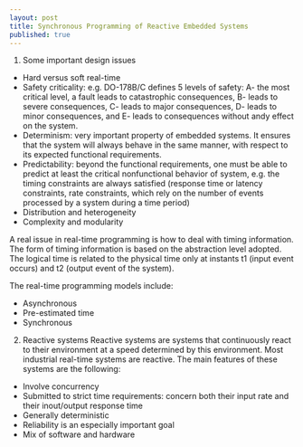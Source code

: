 ```yaml
---
layout: post
title: Synchronous Programming of Reactive Embedded Systems
published: true
---
```


1. Some important design issues
- Hard versus soft real-time
- Safety criticality: e.g. DO-178B/C defines 5 levels of safety:
A- the most critical level, a fault leads to catastrophic consequences, 
B- leads to severe consequences, 
C- leads to major consequences, 
D- leads to minor consequences, and 
E- leads to consequences without andy effect on the system.
- Determinism: very important property of embedded systems. It ensures that the system will always behave in the same manner, with respect to its expected functional requirements.
- Predictability: beyond the functional requirements, one must be able to predict at least the critical nonfunctional behavior of system, e.g. the timing constraints are always satisfied (response time or latency constraints, rate constraints, which rely on the number of events processed by a system during a time period)
- Distribution and heterogeneity
- Complexity and modularity

A real issue in real-time programming is how to deal with timing information. The form of timing information is based on the abstraction level adopted. The logical time is related to the physical time only at instants t1 (input event occurs) and t2 (output event of the system). 

The real-time programming models include: 
- Asynchronous
- Pre-estimated time
- Synchronous

2. Reactive systems 
Reactive systems are systems that continuously react to their environment at a speed determined by this environment. Most industrial real-time systems are reactive. The main features of these systems are the following:
- Involve concurrency
- Submitted to strict time requirements: concern both their input rate and their inout/output response time
- Generally deterministic
- Reliability is an especially important goal
- Mix of software and hardware

